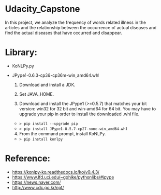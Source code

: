 # Udacity_Capstone

In this project, we analyze the frequency of words related illness in the articles and the relationship between the occurrence of actual diseases and find the actual diseases that have occurred and disappear.

# Library:
 - KoNLPy.py
 - JPype1-0.6.3-cp36-cp36m-win_amd64.whl

   1. Download and install a JDK.

   2. Set JAVA_HOME.

   3. Download and install the JPype1 (>=0.5.7) that matches your bit version: win32  for 32 bit and win-amd64 for 64 bit. You may have to upgrade your pip in order to install the downloaded .whl file.
    - `> pip install --upgrade pip`
    - `> pip install JPype1-0.5.7-cp27-none-win_amd64.whl`

    4. From the command prompt, install KoNLPy.
    - `> pip install konlpy`

# Reference:
 - https://konlpy-ko.readthedocs.io/ko/v0.4.3/
 - https://www.lfd.uci.edu/~gohlke/pythonlibs/#jpype
 - https://news.naver.com/
 - http://www.cdc.go.kr/npt/
